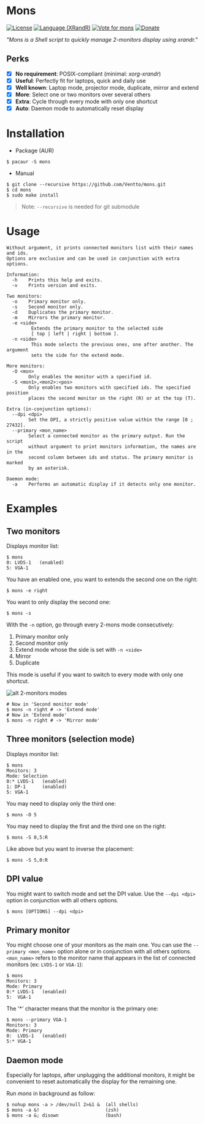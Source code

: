 Mons
===================
[![License](https://img.shields.io/badge/license-MIT-blue.svg?style=flat)](https://github.com/Ventto/mons/blob/master/LICENSE)
[![Language (XRandR)](https://img.shields.io/badge/powered_by-XRandR-brightgreen.svg)](https://www.x.org/archive/X11R7.5/doc/man/man1/xrandr.1.html)
[![Vote for mons](https://img.shields.io/badge/AUR-Vote_for-yellow.svg)](https://aur.archlinux.org/packages/mons/)
[![Donate](https://img.shields.io/badge/Donate-paypal-orange.svg)](https://paypal.me/tvenries)


*"Mons is a Shell script to quickly manage 2-monitors display using xrandr."*

## Perks

* [x] **No requirement**: POSIX-compliant (minimal: *xorg-xrandr*)
* [x] **Useful**: Perfectly fit for laptops, quick and daily use
* [x] **Well known**: Laptop mode, projector mode, duplicate, mirror and extend
* [x] **More**:  Select one or two monitors over several others
* [x] **Extra**: Cycle through every mode with only one shortcut
* [x] **Auto**: Daemon mode to automatically reset display

# Installation

* Package (AUR)

```
$ pacaur -S mons
```

* Manual

```
$ git clone --recursive https://github.com/Ventto/mons.git
$ cd mons
$ sudo make install
```
> Note: `--recursive` is needed for git submodule

# Usage

```
Without argument, it prints connected monitors list with their names and ids.
Options are exclusive and can be used in conjunction with extra options.

Information:
  -h    Prints this help and exits.
  -v    Prints version and exits.

Two monitors:
  -o    Primary monitor only.
  -s    Second monitor only.
  -d    Duplicates the primary monitor.
  -m    Mirrors the primary monitor.
  -e <side>
         Extends the primary monitor to the selected side
         [ top | left | right | bottom ].
  -n <side>
         This mode selects the previous ones, one after another. The argument
         sets the side for the extend mode.

More monitors:
  -O <mon>
        Only enables the monitor with a specified id.
  -S <mon1>,<mon2>:<pos>
        Only enables two monitors with specified ids. The specified position
        places the second monitor on the right (R) or at the top (T).

Extra (in-conjunction options):
  --dpi <dpi>
        Set the DPI, a strictly positive value within the range [0 ; 27432].
  --primary <mon_name>
        Select a connected monitor as the primary output. Run the script
        without argument to print monitors information, the names are in the
        second column between ids and status. The primary monitor is marked
        by an asterisk.

Daemon mode:
  -a    Performs an automatic display if it detects only one monitor.
```

# Examples

## Two monitors

Displays monitor list:

```
$ mons
0: LVDS-1   (enabled)
5: VGA-1
```

You have an enabled one, you want to extends the second one on the right:

```
$ mons -e right
```

You want to only display the second one:

```
$ mons -s
```

With the `-n` option, go through every 2-mons mode consecutively:

1. Primary monitor only
1. Second monitor only
1. Extend mode whose the side is set with `-n <side>`
1. Mirror
1. Duplicate

This mode is useful if you want to switch to every mode with only one shortcut.

![alt 2-monitors modes](img/raw-body.png)

```
# Now in 'Second monitor mode'
$ mons -n right # -> 'Extend mode'
# Now in 'Extend mode'
$ mons -n right # -> 'Mirror mode'
```

## Three monitors (selection mode)


Displays monitor list:

```
$ mons
Monitors: 3
Mode: Selection
0:* LVDS-1   (enabled)
1: DP-1      (enabled)
5: VGA-1
```

You may need to display only the third one:

```
$ mons -O 5
```

You may need to display the first and the third one on the right:

```
$ mons -S 0,5:R
```

Like above but you want to inverse the placement:

```
$ mons -S 5,0:R
```

## DPI value

You might want to switch mode and set the DPI value.
Use the `--dpi <dpi>` option in conjunction with all others options.

```
$ mons [OPTIONS] --dpi <dpi>
```

## Primary monitor

You might choose one of your monitors as the main one.
You can use the `--primary <mon_name>` option alone or in conjunction with all
others options.
`<mon_name>` refers to the monitor name that appears in the list of connected
monitors (ex: `LVDS-1` or `VGA-1`):

```
$ mons
Monitors: 3
Mode: Primary
0:* LVDS-1   (enabled)
5:  VGA-1
```

The '*' character means that the monitor is the primary one:

```
$ mons --primary VGA-1
Monitors: 3
Mode: Primary
0:  LVDS-1   (enabled)
5:* VGA-1
```

## Daemon mode

Especially for laptops, after unplugging the additional monitors, it might be
convenient to reset automatically the display for the remaining one.

Run *mons* in background as follow:

```
$ nohup mons -a > /dev/null 2>&1 &  (all shells)
$ mons -a &!                        (zsh)
$ mons -a &; disown                 (bash)
```
